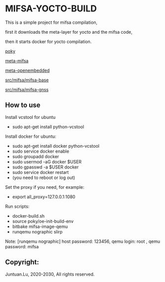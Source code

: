 # MIFSA-YOCTO-BUILD

This is a simple project for mifsa compilation, 

first it downloads the meta-layer for yocto and the mifsa code, 

then it starts docker for yocto compilation.

[poky](https://github.com/yoctoproject/poky)

[meta-mifsa](https://github.com/lujuntuan/meta-mifsa)

[meta-openembedded](https://github.com/openembedded/meta-openembedded)

[src/mifsa/mifsa-base](https://github.com/lujuntuan/mifsa-base)

[src/mifsa/mifsa-gnss](https://github.com/lujuntuan/mifsa-gnss)

## How to use

Install vcstool for ubuntu

- sudo apt-get install python-vcstool

Install docker for ubuntu:
- sudo apt-get install docker python-vcstool
- sudo service docker enable
- sudo groupadd docker
- sudo usermod -aG docker $USER
- sudo gpasswd -a $USER docker
- sudo service docker restart
- (you need to reboot or log out)

Set the proxy if you need, for example:

- export all_proxy=127.0.0.1:1080

Run scripts:

- docker-build.sh
- source poky/oe-init-build-env
- bitbake mifsa-image-qemu
- runqemu nographic slirp

Note: [runqemu nographic] host password: 123456, qemu login: root , qemu password: mifsa

## Copyright:

Juntuan.Lu, 2020-2030, All rights reserved.
